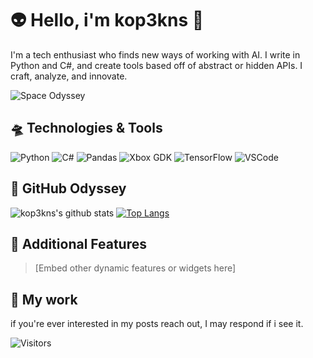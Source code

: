 # 👽 Hello, i'm kop3kns 🚀

I'm a tech enthusiast who finds new ways of working with AI. I write in Python and C#, and create tools based off of abstract or hidden APIs. I craft, analyze, and innovate.

![Space Odyssey](https://img.freepik.com/free-photo/ultra-detailed-nebula-abstract-wallpaper-9_1562-754.jpg?w=1800&t=st=1696641904~exp=1696642504~hmac=b5d73e0827385cf18062eb52637b747863b6792325ce47d91ca3c5caa7bec083)

## 🛸 Technologies & Tools

![Python](https://img.shields.io/badge/-Python-black?style=flat-square&logo=python)
![C#](https://img.shields.io/badge/-CSharp-black?style=flat-square&logo=c-sharp)
![Pandas](https://img.shields.io/badge/-Pandas-black?style=flat-square&logo=pandas)
![Xbox GDK](https://img.shields.io/badge/-Xbox%20GDK-green?style=flat-square)
![TensorFlow](https://img.shields.io/badge/-TensorFlow-black?style=flat-square&logo=tensorflow)
![VSCode](https://img.shields.io/badge/-VSCode-blue?style=flat-square&logo=visual-studio-code)

## 🌌 GitHub Odyssey

![kop3kns's github stats](https://github-readme-stats.vercel.app/api?username=kop3kns&show_icons=true&theme=radical)
[![Top Langs](https://github-readme-stats.vercel.app/api/top-langs/?username=kop3kns&layout=compact&theme=radical)](https://github.com/kop3kns/github-readme-stats)

## 🚀 Additional Features

> [Embed other dynamic features or widgets here]

## 🌌 My work

if you're ever interested in my posts reach out, I may respond if i see it.

![Visitors](https://visitor-badge.glitch.me/badge?page_id=kop3kns.kop3kns)

